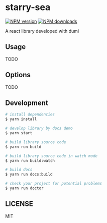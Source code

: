 # starry-sea

[![NPM version](https://img.shields.io/npm/v/starry-sea.svg?style=flat)](https://npmjs.org/package/starry-sea)
[![NPM downloads](http://img.shields.io/npm/dm/starry-sea.svg?style=flat)](https://npmjs.org/package/starry-sea)

A react library developed with dumi

## Usage

TODO

## Options

TODO

## Development

```bash
# install dependencies
$ yarn install

# develop library by docs demo
$ yarn start

# build library source code
$ yarn run build

# build library source code in watch mode
$ yarn run build:watch

# build docs
$ yarn run docs:build

# check your project for potential problems
$ yarn run doctor
```

## LICENSE

MIT
